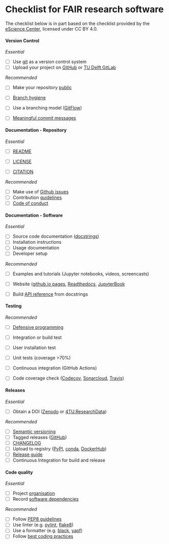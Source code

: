 # Checklist for FAIR research software

The checklist below is in part based on the checklist provided by the [eScience Center](https://guide.esciencecenter.nl/#/nlesc_specific/checklist_matrix), licensed under CC BY 4.0.

#### Version Control  
_Essential_  
- [ ] Use [git](https://www.atlassian.com/git) as a version control system 
- [ ] Upload your project on [GitHub](https://github.com/) or [TU Delft GitLab](https://gitlab.tudelft.nl/)

_Recommended_  
- [ ] Make your repository [public](https://coderefinery.github.io/social-coding/social_coding/)
- [ ] [Branch hygiene](https://coderefinery.github.io/git-branch-design/)
- [ ] Use a branching model ([GitFlow](https://www.atlassian.com/git/tutorials/comparing-workflows/gitflow-workflow))
- [ ] [Meaningful commit messages](https://www.git-scm.com/book/en/v2/Distributed-Git-Contributing-to-a-Project#_commit_guidelines)


#### Documentation - Repository
_Essential_  
- [ ] [README](https://github.com/18F/open-source-guide/blob/18f-pages/pages/making-readmes-readable.md)
- [ ] [LICENSE](https://doi.org/10.5281/zenodo.4629662)
- [ ] [CITATION](https://docs.github.com/en/repositories/managing-your-repositorys-settings-and-features/customizing-your-repository/about-citation-files)


_Recommended_  
- [ ] Make use of [Github issues](https://docs.github.com/en/issues/tracking-your-work-with-issues/about-issues)
- [ ] Contribution [guidelines](https://docs.github.com/en/communities/setting-up-your-project-for-healthy-contributions/setting-guidelines-for-repository-contributors)
- [ ] [Code of conduct](https://docs.github.com/en/communities/setting-up-your-project-for-healthy-contributions/adding-a-code-of-conduct-to-your-project)

#### Documentation - Software
_Essential_  
- [ ] Source code documentation ([docstrings](https://numpydoc.readthedocs.io/en/latest/format.html))
- [ ] Installation instructions
- [ ] Usage documentation
- [ ] Developer setup

_Recommended_  
- [ ] Examples and tutorials (Jupyter notebooks, videos, screencasts)
- [ ] Website ([github.io pages](https://pages.github.com/), [Readthedocs](https://readthedocs.org/), [JupyterBook](https://jupyterbook.org/intro.html)
- [ ] Build [API reference](https://developer.lsst.io/python/numpydoc.html) from docstrings


#### Testing
_Recommended_  
- [ ] [Defensive programming](https://swcarpentry.github.io/python-novice-inflammation/10-defensive/index.html)
- [ ] Integration or build test
- [ ] User installation test
- [ ] Unit tests (coverage >70%)
- [ ] Continuous integration (GitHub Actions)
- [ ] Code coverage check ([Codecov](https://about.codecov.io/), [Sonarcloud](https://sonarcloud.io/), [Travis](https://www.travis-ci.com/))


#### Releases
_Essential_  
- [ ] Obtain a DOI ([Zenodo](https://zenodo.org/) or [4TU.ResearchData](https://data.4tu.nl/info/en/))

_Recommended_  
- [ ] [Semantic versioning](https://semver.org/)
- [ ] Tagged releases ([GitHub](https://docs.github.com/en/repositories/releasing-projects-on-github))
- [ ] [CHANGELOG](https://keepachangelog.com/en/1.0.0/)
- [ ] Upload to registry ([PyPI](https://realpython.com/pypi-publish-python-package/), [conda](https://conda.io/projects/conda-build/en/latest/user-guide/tutorials/build-pkgs.html), [DockerHub](https://docs.docker.com/docker-hub/repos/#:~:text=To%20push%20an%20image%20to,docs%2Fbase%3Atesting%20))
- [ ] [Release guide](https://docs.github.com/en/repositories/releasing-projects-on-github/managing-releases-in-a-repository)
- [ ] Continuous Integration for build and release

#### Code quality
_Essential_
- [ ] Project [organisation](https://coderefinery.github.io/reproducible-research/02-organizing-projects/)
- [ ] Record [software dependencies](https://coderefinery.github.io/reproducible-research/03-dependencies/)

_Recommended_
- [ ] Follow [PEP8 guidelines](https://realpython.com/python-pep8/)
- [ ] Use linter (e.g. [pylint](https://pypi.org/project/pylint/), [flake8](https://pypi.org/project/flake8/))
- [ ] Use a formatter (e.g. [black](https://github.com/psf/black), [yapf](https://github.com/google/yapf))
- [ ] Follow [best coding practices](https://alan-turing-institute.github.io/rse-course/html/index.html)